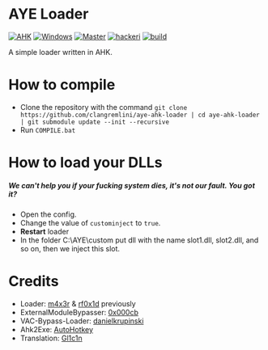 # AYE Loader 
[![AHK](https://img.shields.io/badge/language-AHK-green.svg?style=flat-square)](https://wikipedia.org/wiki/AutoHotkey) [![Windows](https://img.shields.io/badge/platform-Windows-0078d7.svg?style=flat-square)](https://en.wikipedia.org/wiki/Microsoft_Windows) [![Master](https://img.shields.io/badge/master-1.4.3-green.svg?style=flat-square)](https://github.com/clangremlini/aye-ahk-loader) [![hackeri](https://img.shields.io/github/downloads/clangremlini/aye-ahk-loader/total.svg?style=flat-square)](https://github.com/clangremlini/aye-ahk-loader/releases) [![build](https://img.shields.io/github/workflow/status/clangremlini/aye-ahk-loader/AYE%20Loader%20CI?style=flat-square)](https://github.com/clangremlini/aye-ahk-loader/actions)

A simple loader written in AHK.

# How to compile
- Clone the repository with the command `git clone https://github.com/clangremlini/aye-ahk-loader | cd aye-ahk-loader | git submodule update --init --recursive`
- Run `COMPILE.bat`

# How to load your DLLs
##### _We can't help you if your fucking system dies, it's not our fault. You got it?_
- Open the config.
- Change the value of `custominject` to `true`.
- **Restart** loader
- In the folder C:\AYE\custom put dll with the name slot1.dll, slot2.dll, and so on, then we inject this slot.

# Credits
- Loader: [m4x3r](https://github.com/m4x3r) & [rf0x1d](https://github.com/rfoxxxy) previously
- ExternalModuleBypasser: [0x000cb](https://github.com/0x000cb)
- VAC-Bypass-Loader: [danielkrupinski](https://github.com/danielkrupinski/VAC-Bypass-Loader)
- Ahk2Exe: [AutoHotkey](https://github.com/AutoHotkey/Ahk2Exe)
- Translation: [Gl1c1n](https://github.com/Gl1c1n)
